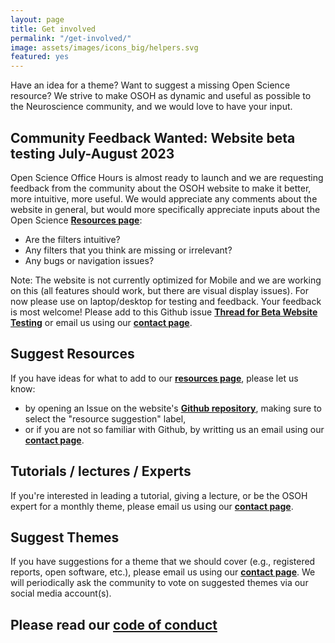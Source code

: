 ```yaml
---
layout: page
title: Get involved
permalink: "/get-involved/"
image: assets/images/icons_big/helpers.svg
featured: yes
---
```

<!--- This first line will be displayed on the landing page with the Post title--->
Have an idea for a theme? Want to suggest a missing Open Science resource?
We strive to make OSOH as dynamic and useful as possible to the Neuroscience community, and we would love to have your input. 

## Community Feedback Wanted: Website beta testing July-August 2023
Open Science Office Hours is almost ready to launch and we are requesting feedback from the community about the OSOH website to make it better, more intuitive, more useful.
We would appreciate any comments about the website in general, but would more specifically appreciate inputs about the Open Science **[Resources page](../open_science_resources)**:
* Are the filters intuitive?
* Any filters that you think are missing or irrelevant?
* Any bugs or navigation issues?

Note: The website is not currently optimized for Mobile and we are working on this (all features should work, but there are visual display issues). For now please use on laptop/desktop for testing and feedback.
Your feedback is most welcome! Please add to this Github issue **[Thread for Beta Website Testing](https://github.com/OpenScienceOfficeHours/osoh_website)** or email us using our **[contact page](../contact)**.


## Suggest Resources
If you have ideas for what to add to our **[resources page](../open_science_resources)**, please let us know:
* by opening an Issue on the website's **[Github repository](https://github.com/OpenScienceOfficeHours/osoh_website)**, making sure to select the "resource suggestion" label,
* or if you are not so familiar with Github, by writting us an email using our **[contact page](../contact)**.

## Tutorials / lectures / Experts 
If you're interested in leading a tutorial, giving a lecture, or be the OSOH expert for a monthly theme, please email us using our **[contact page](../contact)**.

## Suggest Themes
If you have suggestions for a theme that we should cover (e.g., registered reports, open software, etc.), please email us using our **[contact page](../contact)**. We will periodically ask the community to vote on suggested themes via our social media account(s).

## Please read our **[code of conduct]()**



